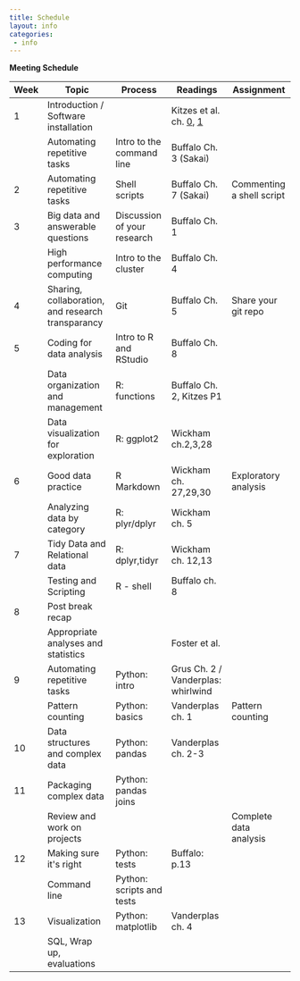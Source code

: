 ```yaml
---
title: Schedule
layout: info
categories:
 - info
---
```


**Meeting Schedule**

| Week | Topic   | Process  | Readings      | Assignment   |
| ---- | ------------ | ---------- | ------------- | ---- |
| 1   | Introduction / Software installation     | | Kitzes et al. ch. [0](https://www.practicereproducibleresearch.org/core-chapters/0-preface.html), [1](https://www.practicereproducibleresearch.org/core-chapters/1-intro.html)| |
|  | Automating repetitive tasks | Intro to the command line | Buffalo Ch. 3 (Sakai)| |
| 2   | Automating repetitive tasks  | Shell scripts | Buffalo Ch. 7 (Sakai) | Commenting a shell script |
| 3   | Big data and answerable questions   | Discussion of your research  | Buffalo Ch. 1 |                           |
|      | High performance computing  | Intro to the cluster | Buffalo Ch. 4 ||
| 4   | Sharing, collaboration, and research transparancy | Git| Buffalo Ch. 5 | Share your git repo       |
| 5   | Coding for data analysis| Intro to R and RStudio| Buffalo Ch. 8 ||
|    | Data organization and management|R: functions|Buffalo Ch. 2, Kitzes P1||
||Data visualization for exploration| R: ggplot2| Wickham ch.2,3,28 | |
| 6    | Good data practice | R Markdown| Wickham ch. 27,29,30 |Exploratory analysis|
|| Analyzing data by category|R: plyr/dplyr | Wickham ch. 5 | |
| 7 | Tidy Data and Relational data|R: dplyr,tidyr| Wickham ch. 12,13
|    | Testing and Scripting|R - shell  | Buffalo ch. 8 |     |
| 8   | Post break recap
||Appropriate analyses and statistics      ||Foster et al.  |
| 9    | Automating repetitive tasks| Python: intro| Grus Ch. 2 / Vanderplas: whirlwind  |                              |
||Pattern counting |Python: basics|Vanderplas ch. 1|Pattern counting|
| 10   | Data structures and complex data| Python: pandas |Vanderplas ch. 2-3||
|11    | Packaging complex data| Python: pandas joins|||
|   | Review and work on projects| || Complete data analysis    |
| 12   | Making sure it's right   | Python: tests  | Buffalo: p.13              ||
|   | Command line   |  Python: scripts and tests                |              ||
| 13   | Visualization   | Python: matplotlib | Vanderplas ch. 4  ||
|   |SQL, Wrap up, evaluations  ||
